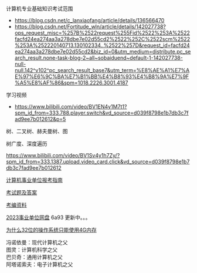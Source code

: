 
计算机专业基础知识考试范围
* https://blog.csdn.net/c_lanxiaofang/article/details/136566470
* https://blog.csdn.net/Fortitude_wln/article/details/142027738?ops_request_misc=%257B%2522request%255Fid%2522%253A%2522facfd24ea274aa3a278dbe7e02d55cd2%2522%252C%2522scm%2522%253A%252220140713.130102334..%2522%257D&request_id=facfd24ea274aa3a278dbe7e02d55cd2&biz_id=0&utm_medium=distribute.pc_search_result.none-task-blog-2~all~sobaiduend~default-1-142027738-null-null.142^v102^pc_search_result_base7&utm_term=%E8%AE%A1%E7%AE%97%E6%9C%BA%E7%B1%BB%E4%B8%93%E4%B8%9A%E7%9F%A5%E8%AF%86&spm=1018.2226.3001.4187

学习视频
* https://www.bilibili.com/video/BV1EN4y1M7t1?spm_id_from=333.788.player.switch&vd_source=d039f8798e1b7db3c7fad9ee7b012612&p=5

树、二叉树、赫夫曼树、图

树广度、深度遍历


https://www.bilibili.com/video/BV1Sv4y1h7Zy/?spm_id_from=333.1387.upload.video_card.click&vd_source=d039f8798e1b7db3c7fad9ee7b012612

[计算机事业单位报考指南](https://zhuanlan.zhihu.com/p/545929829)

[考试题及答案](https://www.doc88.com/p-19316402702664.html)

[考编资料](https://7opiqt.smartapps.baidu.com/?_chatParams=%7B%22agent_id%22%3A%22RC5xEPqqp3WYVYhq6IjjzUtsH3CAOnnM%22%2C%22content_build_id%22%3A%22%22%2C%22from%22%3A%22q2a%22%2C%22token%22%3A%22JMeWiLm5NVXlzwtp4YMJ98Wogo1ml0Os614QxwTchqwwqHtq%2B06vMg2BrnhmfA6D2H0ZprkiPrRC2o5vYvbsPOnhc46eLmLtNGLyTHaQk9CxbANeDkBSBmO0oL3gOEbHStc1%2Bj3haqT7%2BlqLnjHeK9OlzMhmjJDpjVNY7H22Yy4%3D%22%2C%22chat_no_login%22%3Atrue%7D&_swebScene=3711001210000000)

[2023事业单位网盘](https://pan.baidu.com/s/1eqJY3CQm51I5ole1tPM1EQ#list/path=%2Fsharelink1187617243-423645642417959%2F2023%E4%BA%8B%E4%B8%9A%E5%8D%95%E4%BD%8D&parentPath=%2Fsharelink1187617243-423645642417959) 6a93  更新中。。。

[为什么32位的操作系统只能使用4G内存](https://www.yigegongjiang.com/2019/4gMemory/)



冯诺依曼：现代计算机之父  
图灵：计算机科学之父   
巴贝奇：通用计算机之父  
阿塔诺索夫：电子计算机之父  
